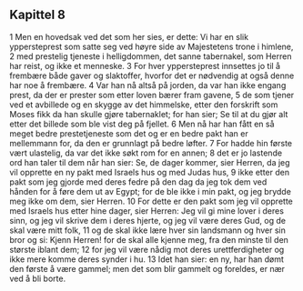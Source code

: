 ## Kapittel 8

1 Men en hovedsak ved det som her sies, er dette: Vi har en slik yppersteprest som satte seg ved høyre side av Majestetens trone i himlene,
2 med prestelig tjeneste i helligdommen, det sanne tabernakel, som Herren har reist, og ikke et menneske.
3 For hver yppersteprest innsettes jo til å frembære både gaver og slaktoffer, hvorfor det er nødvendig at også denne har noe å frembære.
4 Var han nå altså på jorden, da var han ikke engang prest, da der er prester som etter loven bærer fram gavene,
5 de som tjener ved et avbillede og en skygge av det himmelske, etter den forskrift som Moses fikk da han skulle gjøre tabernaklet; for han sier; Se til at du gjør alt etter det billede som ble vist deg på fjellet.
6 Men nå har han fått en så meget bedre prestetjeneste som det og er en bedre pakt han er mellemmann for, da den er grunnlagt på bedre løfter.
7 For hadde hin første vært ulastelig, da var det ikke søkt rom for en annen;
8 det er jo lastende ord han taler til dem når han sier: Se, de dager kommer, sier Herren, da jeg vil opprette en ny pakt med Israels hus og med Judas hus,
9 ikke etter den pakt som jeg gjorde med deres fedre på den dag da jeg tok dem ved hånden for å føre dem ut av Egypt; for de ble ikke i min pakt, og jeg brydde meg ikke om dem, sier Herren.
10 For dette er den pakt som jeg vil opprette med Israels hus etter hine dager, sier Herren: Jeg vil gi mine lover i deres sinn, og jeg vil skrive dem i deres hjerte, og jeg vil være deres Gud, og de skal være mitt folk,
11 og de skal ikke lære hver sin landsmann og hver sin bror og si: Kjenn Herren! for de skal alle kjenne meg, fra den minste til den største iblant dem;
12 for jeg vil være nådig mot deres urettferdigheter og ikke mere komme deres synder i hu.
13 Idet han sier: en ny, har han dømt den første å være gammel; men det som blir gammelt og foreldes, er nær ved å bli borte.
